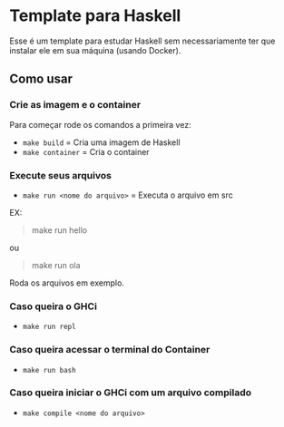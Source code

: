# Template para Haskell

Esse é um template para estudar Haskell sem necessariamente ter que instalar ele em sua máquina (usando Docker).

## Como usar

### Crie as imagem e o container

Para começar rode os comandos a primeira vez:

- `make build` = Cria uma imagem de Haskell
- `make container` = Cria o container

### Execute seus arquivos

- `make run <nome do arquivo>` = Executa o arquivo em src

EX:
> make run hello

ou

> make run ola

Roda os arquivos em exemplo.

### Caso queira o GHCi
- `make run repl`

### Caso queira acessar o terminal do Container
- `make run bash`

### Caso queira iniciar o GHCi com um arquivo compilado
- `make compile <nome do arquivo>`